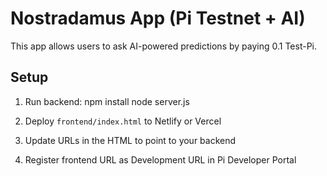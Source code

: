 
# Nostradamus App (Pi Testnet + AI)
This app allows users to ask AI-powered predictions by paying 0.1 Test-Pi.

## Setup
1. Run backend:
   npm install
   node server.js

2. Deploy `frontend/index.html` to Netlify or Vercel
3. Update URLs in the HTML to point to your backend
4. Register frontend URL as Development URL in Pi Developer Portal
